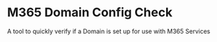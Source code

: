 # M365 Domain Config Check

A tool to quickly verify if a Domain is set up for use with M365 Services
